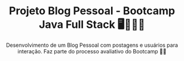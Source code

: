 <h1 align=center> Projeto Blog Pessoal - Bootcamp Java Full Stack 🖥️👩🏻‍💻 </h1>

<p align=center> Desenvolvimento de um Blog Pessoal com postagens e usuários para interação. Faz parte do processo avaliativo do Bootcamp 🤳🏻</p>
